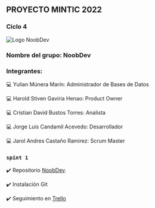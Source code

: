 ## PROYECTO MINTIC 2022

### Ciclo 4

![Logo NoobDev](https://user-images.githubusercontent.com/90418318/141032917-a83ebb5a-7e08-4386-8a04-738fe8678e9a.jpeg)

### Nombre del grupo: NoobDev

### Integrantes:

:computer: Yulian Múnera Marín: Administrador de Bases de Datos


:computer: Harold Stiven Gaviria Henao: Product Owner


:computer: Cristian David Bustos Torres: Analista


:computer: Jorge Luis Candamil Acevedo: Desarrollador


:computer: Jarol Andres Castaño Ramirez: Scrum Master


### `spint 1`

:heavy_check_mark: Repositorio [NoobDev](https://github.com/noob-Dev-1/gestion-proyectos-react).

:heavy_check_mark: Instalación Git

:heavy_check_mark: Seguimiento en [Trello](https://trello.com/b/BlEVK7XN/gesti%C3%B3n-de-proyesctos-ciclo-4)
